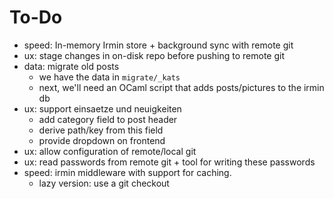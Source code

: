# To-Do

- speed: In-memory Irmin store + background sync with remote git
- ux: stage changes in on-disk repo before pushing to remote git
- data: migrate old posts
  * we have the data in `migrate/_kats`
  * next, we'll need an OCaml script that adds posts/pictures to the
    irmin db
- ux: support einsaetze und neuigkeiten
  * add category field to post header
  * derive path/key from this field
  * provide dropdown on frontend
- ux: allow configuration of remote/local git
- ux: read passwords from remote git + tool for writing these passwords
- speed: irmin middleware with support for caching.
  * lazy version: use a git checkout
